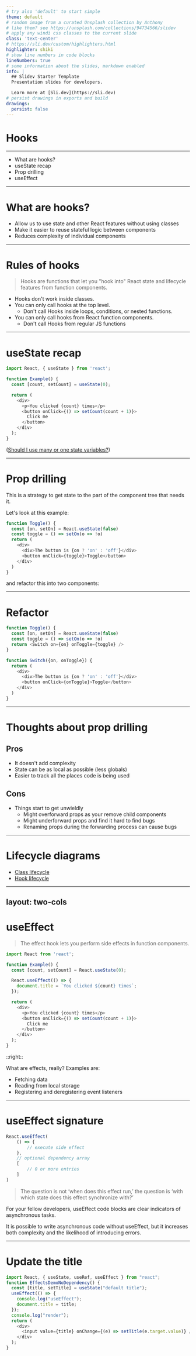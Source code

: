 ```yaml
---
# try also 'default' to start simple
theme: default
# random image from a curated Unsplash collection by Anthony
# like them? see https://unsplash.com/collections/94734566/slidev
# apply any windi css classes to the current slide
class: 'text-center'
# https://sli.dev/custom/highlighters.html
highlighter: shiki
# show line numbers in code blocks
lineNumbers: true
# some information about the slides, markdown enabled
info: |
  ## Slidev Starter Template
  Presentation slides for developers.

  Learn more at [Sli.dev](https://sli.dev)
# persist drawings in exports and build
drawings:
  persist: false
---
```


# Hooks 

---

- What are hooks?
- useState recap
- Prop drilling
- useEffect

---

# What are hooks?

- Allow us to use state and other React features without using classes
- Make it easier to reuse stateful logic between components
- Reduces complexity of individual components

---

# Rules of hooks

> Hooks are functions that let you "hook into" React state and lifecycle features from function components.

- Hooks don't work inside classes.
- You can only call hooks at the top level.
  - Don't call Hooks inside loops, conditions, or nested functions.
- You can only call hooks from React function components.
  - Don't call Hooks from regular JS functions

---

# useState recap

```ts {all|1|4|9|all}
import React, { useState } from 'react';

function Example() {
  const [count, setCount] = useState(0);

  return (
    <div>
      <p>You clicked {count} times</p>
      <button onClick={() => setCount(count + 1)}>
        Click me
      </button>
    </div>
  );
}
```

([Should I use many or one state variables?](https://reactjs.org/docs/hooks-faq.html#should-i-use-one-or-many-state-variables))

---

# Prop drilling

This is a strategy to get state to the part of the component tree that needs it. 

Let's look at this example:

```ts
function Toggle() {
  const [on, setOn] = React.useState(false)
  const toggle = () => setOn(o => !o)
  return (
    <div>
      <div>The button is {on ? 'on' : 'off'}</div>
      <button onClick={toggle}>Toggle</button>
    </div>
  )
}
```

and refactor this into two components:

---

# Refactor

```ts {all|2|4|10|11|all}
function Toggle() {
  const [on, setOn] = React.useState(false)
  const toggle = () => setOn(o => !o)
  return <Switch on={on} onToggle={toggle} />
}

function Switch({on, onToggle}) {
  return (
    <div>
      <div>The button is {on ? 'on' : 'off'}</div>
      <button onClick={onToggle}>Toggle</button>
    </div>
  )
}
```

---

# Thoughts about prop drilling

## Pros
- It doesn't add complexity
- State can be as local as possible (less globals)
- Easier to track all the places code is being used

## Cons
- Things start to get unwieldly
  - Might overforward props as your remove child components
  - Might underforward props and find it hard to find bugs
  - Renaming props during the forwarding process can cause bugs

---

# Lifecycle diagrams

- [Class lifecycle](https://projects.wojtekmaj.pl/react-lifecycle-methods-diagram/)
- [Hook lifecycle](https://wavez.github.io/react-hooks-lifecycle/)

--- 
layout: two-cols
---
# useEffect

> The effect hook lets you perform side effects in function components.

```ts
import React from 'react';

function Example() {
  const [count, setCount] = React.useState(0);

  React.useEffect(() => {
    document.title = `You clicked ${count} times`;
  });

  return (
    <div>
      <p>You clicked {count} times</p>
      <button onClick={() => setCount(count + 1)}>
        Click me
      </button>
    </div>
  );
}
```

::right::

What are effects, really? Examples are:

- Fetching data
- Reading from local storage
- Registering and deregistering event listeners

---

# useEffect signature

```ts
React.useEffect(
    () => {
        // execute side effect
    },
    // optional dependency array
    [
        // 0 or more entries
    ] 
)
```

> The question is not ‘when does this effect run,’ the question is ‘with which state does this effect synchronize with?’

For your fellow developers, useEffect code blocks are clear indicators of asynchronous tasks. 

It is possible to write asynchronous code without useEffect, but it increases both complexity and the likelihood of introducing errors.

---

# Update the title

```ts
import React, { useState, useRef, useEffect } from "react";
function EffectsDemoNoDependency() {
  const [title, setTitle] = useState("default title");
  useEffect(() => {
    console.log("useEffect");
    document.title = title;
  });
  console.log("render");
  return (
    <div>
      <input value={title} onChange={(e) => setTitle(e.target.value)} />
    </div>
  );
}
```